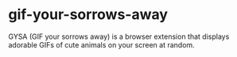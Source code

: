 # gif-your-sorrows-away
GYSA (GIF your sorrows away) is a browser extension that displays adorable GIFs of cute animals on your screen at random.
